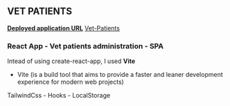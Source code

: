 ## VET PATIENTS

<u>**Deployed application URL**</u> [Vet-Patients](https://dmeritano-vet-patients-manager.netlify.app/)

### React App - Vet patients administration - SPA

Intead of using create-react-app, I used **Vite** 

* Vite (is a build tool that aims to provide a faster and leaner development experience for modern web projects)

TailwindCss - Hooks - LocalStorage

